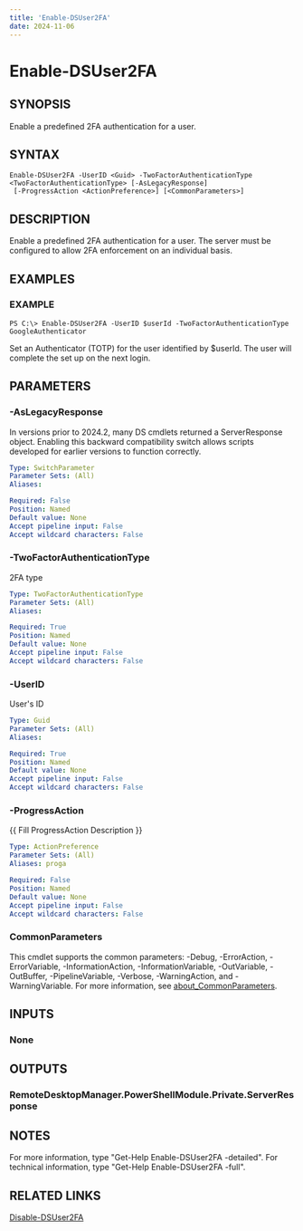 ```yaml
---
title: 'Enable-DSUser2FA'
date: 2024-11-06
---
```



# Enable-DSUser2FA

## SYNOPSIS
Enable a predefined 2FA authentication for a user.

## SYNTAX

```
Enable-DSUser2FA -UserID <Guid> -TwoFactorAuthenticationType <TwoFactorAuthenticationType> [-AsLegacyResponse]
 [-ProgressAction <ActionPreference>] [<CommonParameters>]
```

## DESCRIPTION
Enable a predefined 2FA authentication for a user.
The server must be configured to allow 2FA enforcement on an individual basis.

## EXAMPLES

### EXAMPLE
```
PS C:\> Enable-DSUser2FA -UserID $userId -TwoFactorAuthenticationType GoogleAuthenticator
```

Set an Authenticator (TOTP) for the user identified by $userId.
The user will complete the set up on the next login.

## PARAMETERS

### -AsLegacyResponse
In versions prior to 2024.2, many DS cmdlets returned a ServerResponse object.
Enabling this backward compatibility switch allows scripts developed for earlier versions to function correctly.

```yaml
Type: SwitchParameter
Parameter Sets: (All)
Aliases:

Required: False
Position: Named
Default value: None
Accept pipeline input: False
Accept wildcard characters: False
```

### -TwoFactorAuthenticationType
2FA type

```yaml
Type: TwoFactorAuthenticationType
Parameter Sets: (All)
Aliases:

Required: True
Position: Named
Default value: None
Accept pipeline input: False
Accept wildcard characters: False
```

### -UserID
User's ID

```yaml
Type: Guid
Parameter Sets: (All)
Aliases:

Required: True
Position: Named
Default value: None
Accept pipeline input: False
Accept wildcard characters: False
```

### -ProgressAction
{{ Fill ProgressAction Description }}

```yaml
Type: ActionPreference
Parameter Sets: (All)
Aliases: proga

Required: False
Position: Named
Default value: None
Accept pipeline input: False
Accept wildcard characters: False
```

### CommonParameters
This cmdlet supports the common parameters: -Debug, -ErrorAction, -ErrorVariable, -InformationAction, -InformationVariable, -OutVariable, -OutBuffer, -PipelineVariable, -Verbose, -WarningAction, and -WarningVariable. For more information, see [about_CommonParameters](http://go.microsoft.com/fwlink/?LinkID=113216).

## INPUTS

### None
## OUTPUTS

### RemoteDesktopManager.PowerShellModule.Private.ServerResponse
## NOTES
For more information, type "Get-Help Enable-DSUser2FA -detailed".
For technical information, type "Get-Help Enable-DSUser2FA -full".

## RELATED LINKS

[Disable-DSUser2FA](http://127.0.0.1:1111/docs/Disable-DSUser2FA/)

